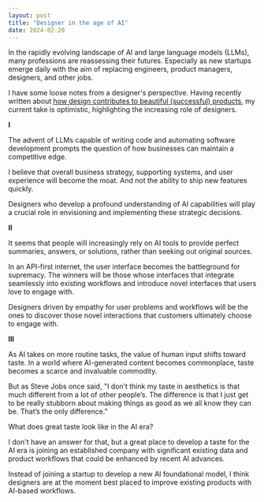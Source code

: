 ```yaml
---
layout: post
title: "Designer in the age of AI"
date: 2024-02-20
---
```


In the rapidly evolving landscape of AI and large language models (LLMs), many professions are reassessing their futures. Especially as new startups emerge daily with the aim of replacing engineers, product managers, designers, and other jobs.

I have some loose notes from a designer's perspective. Having recently written about [how design contributes to beautiful (successful) products](https://blog.mikklemberg.ee/design-beautiful-business.html), my current take is optimistic, highlighting the increasing role of designers.

**I**

The advent of LLMs capable of writing code and automating software development prompts the question of how businesses can maintain a competitive edge.

I believe that overall business strategy, supporting systems, and user experience will become the moat. And not the ability to ship new features quickly.

Designers who develop a profound understanding of AI capabilities will play a crucial role in envisioning and implementing these strategic decisions.

**II**

It seems that people will increasingly rely on AI tools to provide perfect summaries, answers, or solutions, rather than seeking out original sources.

In an API-first internet, the user interface becomes the battleground for supremacy. The winners will be those whose interfaces that integrate seamlessly into existing workflows and introduce novel interfaces that users love to engage with.

Designers driven by empathy for user problems and workflows will be the ones to discover those novel interactions that customers ultimately choose to engage with.

**III**

As AI takes on more routine tasks, the value of human input shifts toward taste. In a world where AI-generated content becomes commonplace, taste becomes a scarce and invaluable commodity.

But as Steve Jobs once said, "I don’t think my taste in aesthetics is that much different from a lot of other people’s. The difference is that I just get to be really stubborn about making things as good as we all know they can be. That’s the only difference."

What does great taste look like in the AI era?

I don't have an answer for that, but a great place to develop a taste for the AI era is joining an established company with significant existing data and product workflows that could be enhanced by recent AI advances.

Instead of joining a startup to develop a new AI foundational model, I think designers are at the moment best placed to improve existing products with AI-based workflows.
